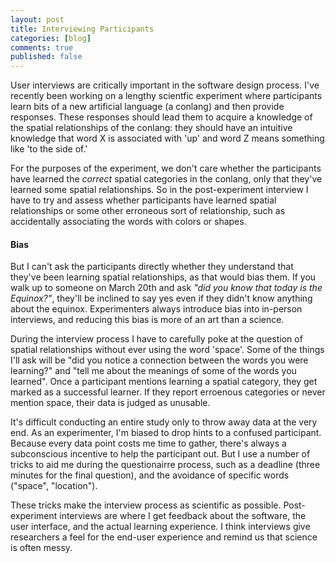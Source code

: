 ```yaml
---
layout: post
title: Interviewing Participants
categories: [blog]
comments: true
published: false
---
```


User interviews are critically important in the software design process. I've recently been working on a lengthy scientfic experiment where participants learn bits of a new artificial language (a conlang) and then provide responses. These responses should lead them to acquire a knowledge of the spatial relationships of the conlang: they should have an intuitive knowledge that word X is associated with 'up' and word Z means something like 'to the side of.'

For the purposes of the experiment, we don't care whether the participants have learned the *correct* spatial categories in the conlang, only that they've learned some spatial relationships. So in the post-experiment interview I have to try and assess whether participants have learned spatial relationships or some other erroneous sort of relationship, such as accidentally associating the words with colors or shapes.

#### Bias

But I can't ask the participants directly whether they understand that they've been learning spatial relationships, as that would bias them. If you walk up to someone on March 20th and ask *"did you know that today is the Equinox?"*, they'll be inclined to say yes even if they didn't know anything about the equinox. Experimenters always introduce bias into in-person interviews, and reducing this bias is more of an art than a science.

During the interview process I have to carefully poke at the question of spatial relationships without ever using the word 'space'. Some of the things I'll ask will be "did you notice a connection between the words you were learning?" and "tell me about the meanings of some of the words you learned". Once a participant mentions learning a spatial category, they get marked as a successful learner. If they report erroenous categories or never mention space, their data is judged as unusable.

It's difficult conducting an entire study only to throw away data at the very end. As an experimenter, I'm biased to drop hints to a confused participant. Because every data point costs me time to gather, there's always a subconscious incentive to help the participant out. But I use a number of tricks to aid me during the questionairre process, such as a deadline (three minutes for the final question), and the avoidance of specific words ("space", "location").

These tricks make the interview process as scientific as possible. Post-experiment interviews are where I get feedback about the software, the user interface, and the actual learning experience. I think interviews give researchers a feel for the end-user experience and remind us that science is often messy.